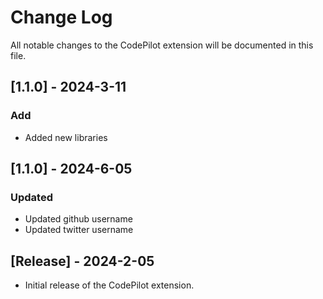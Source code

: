 # Change Log

All notable changes to the CodePilot extension will be documented in this file.

## [1.1.0] - 2024-3-11

### Add

- Added new libraries

## [1.1.0] - 2024-6-05

### Updated

- Updated github username
- Updated twitter username

## [Release] - 2024-2-05

- Initial release of the CodePilot extension.
